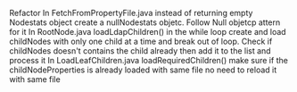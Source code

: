 Refactor
In FetchFromPropertyFile.java instead of returning empty Nodestats object create a nullNodestats objetc. Follow Null objetcp attern for it
In RootNode.java loadLdapChildren() in the while loop create and load childNodes with only one child at a time and break out of loop. Check if childNodes doesn't contains the child already then add it to the list and process it
In LoadLeafChildren.java loadRequiredChildren() make sure if the childNodeProperties is already loaded with same file no need to reload it with same file
